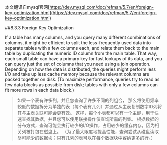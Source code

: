 本文翻译自mysql官网[https://dev.mysql.com/doc/refman/5.7/en/foreign-key-optimization.html](https://dev.mysql.com/doc/refman/5.7/en/foreign-key-optimization.html)

##8.3.3 Foreign Key Optimization

If a table has many columns, and you query many different combinations of 
columns, it might be efficient to split the less-frequently used data into 
separate tables with a few columns each, and relate them back to the main 
table by duplicating the numeric ID column from the main table. That way, 
each small table can have a primary key for fast lookups of its data, 
and you can query just the set of columns that you need using a join 
operation. Depending on how the data is distributed, the queries might 
perform less I/O and take up less cache memory because the relevant columns 
are packed together on disk. (To maximize performance, queries try to read 
as few data blocks as possible from disk; tables with only a few columns 
can fit more rows in each data block.)
> 如果一个表有许多列，并且您查询了许多不同的列组合，
> 那么将使用频率较低的数据拆分为单独的表（每个表有几列）并通过从主表复制数字ID列将其与主表关联可能会更有效。
> 这样，每个小表都可以有一个主键，用于快速查找其数据，并且您可以使用联接操作仅查询所需的列集。
> 根据数据的分布方式，查询可能会执行较少的I/O操作，占用较少的缓存内存，因为相关列被打包在磁盘上。
> （为了最大限度地提高性能，查询尝试从磁盘读取尽可能少的数据块；只有几列的表可以在每个数据块中容纳更多的行。）